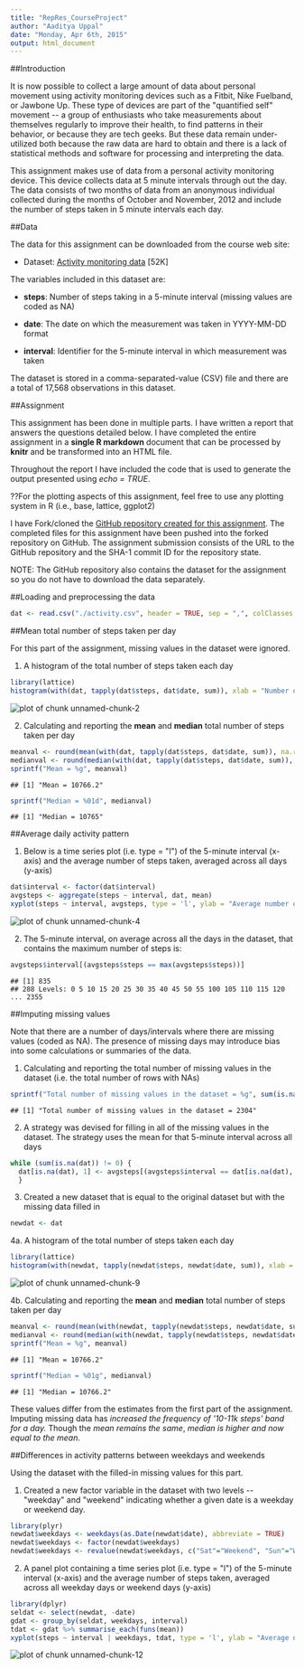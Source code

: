 ```yaml
---
title: "RepRes_CourseProject"
author: "Aaditya Uppal"
date: "Monday, Apr 6th, 2015"
output: html_document
---
```


##Introduction

It is now possible to collect a large amount of data about personal movement using activity monitoring devices such as a Fitbit, Nike Fuelband, or Jawbone Up. These type of devices are part of the "quantified self" movement -- a group of enthusiasts who take measurements about themselves regularly to improve their health, to find patterns in their behavior, or because they are tech geeks. But these data remain under-utilized both because the raw data are hard to obtain and there is a lack of statistical methods and software for processing and interpreting the data.

This assignment makes use of data from a personal activity monitoring device. This device collects data at 5 minute intervals through out the day. The data consists of two months of data from an anonymous individual collected during the months of October and November, 2012 and include the number of steps taken in 5 minute intervals each day.

##Data

The data for this assignment can be downloaded from the course web site:

- Dataset: [Activity monitoring data][1] [52K]

[1]: https://d396qusza40orc.cloudfront.net/repdata%2Fdata%2Factivity.zip "Activity monitoring data"
The variables included in this dataset are:

- **steps**: Number of steps taking in a 5-minute interval (missing values are coded as NA)

- **date**: The date on which the measurement was taken in YYYY-MM-DD format

- **interval**: Identifier for the 5-minute interval in which measurement was taken

The dataset is stored in a comma-separated-value (CSV) file and there are a total of 17,568 observations in this dataset.

##Assignment

This assignment has been done in multiple parts. I have written a report that answers the questions detailed below. I have completed the entire assignment in a **single R markdown** document that can be processed by **knitr** and be transformed into an HTML file.

Throughout the report I have included the code that is used to generate the output presented using *echo = TRUE*. 

??For the plotting aspects of this assignment, feel free to use any plotting system in R (i.e., base, lattice, ggplot2)

I have Fork/cloned the [GitHub repository created for this assignment][2]. The completed files for this assignment have been pushed into the forked repository on GitHub. The assignment submission consists of the URL to the GitHub repository and the SHA-1 commit ID for the repository state.

[2]: http://github.com/rdpeng/RepData_PeerAssessment1 "GitHub repository created for this assignment"

NOTE: The GitHub repository also contains the dataset for the assignment so you do not have to download the data separately.

##Loading and preprocessing the data



```r
dat <- read.csv("./activity.csv", header = TRUE, sep = ",", colClasses = c("numeric", "factor", "numeric"))
```


##Mean total number of steps taken per day

For this part of the assignment, missing values in the dataset were ignored.

1. A histogram of the total number of steps taken each day



```r
library(lattice)
histogram(with(dat, tapply(dat$steps, dat$date, sum)), xlab = "Number of steps taken per day", main = list(label = "Histogram: Total steps each day", cex=1.5), breaks = 20)
```

![plot of chunk unnamed-chunk-2](figure/unnamed-chunk-2-1.png) 


2. Calculating and reporting the **mean** and **median** total number of steps taken per day



```r
meanval <- round(mean(with(dat, tapply(dat$steps, dat$date, sum)), na.rm = TRUE), digits = 6)
medianval <- round(median(with(dat, tapply(dat$steps, dat$date, sum)), na.rm = TRUE), digits = 6)
sprintf("Mean = %g", meanval)
```

```
## [1] "Mean = 10766.2"
```

```r
sprintf("Median = %01d", medianval)
```

```
## [1] "Median = 10765"
```


##Average daily activity pattern

1. Below is a time series plot (i.e. type = "l") of the 5-minute interval (x-axis) and the average number of steps taken, averaged across all days (y-axis)



```r
dat$interval <- factor(dat$interval)
avgsteps <- aggregate(steps ~ interval, dat, mean)
xyplot(steps ~ interval, avgsteps, type = 'l', ylab = "Average number of steps", xlab = "Time stamp in a day", main = list(label = "Time series plot:Average daily activity", cex=1.5), scales = list(x = list(at = seq(10,250,40))))
```

![plot of chunk unnamed-chunk-4](figure/unnamed-chunk-4-1.png) 


2. The 5-minute interval, on average across all the days in the dataset, that contains the maximum number of steps is:



```r
avgsteps$interval[(avgsteps$steps == max(avgsteps$steps))]
```

```
## [1] 835
## 288 Levels: 0 5 10 15 20 25 30 35 40 45 50 55 100 105 110 115 120 ... 2355
```


##Imputing missing values

Note that there are a number of days/intervals where there are missing values (coded as NA). The presence of missing days may introduce bias into some calculations or summaries of the data.

1. Calculating and reporting the total number of missing values in the dataset (i.e. the total number of rows with NAs)



```r
sprintf("Total number of missing values in the dataset = %g", sum(is.na(dat)))
```

```
## [1] "Total number of missing values in the dataset = 2304"
```


2. A strategy was devised for filling in all of the missing values in the dataset. The strategy uses the mean for that 5-minute interval across all days



```r
while (sum(is.na(dat)) != 0) { 
  dat[is.na(dat), 1] <- avgsteps[(avgsteps$interval == dat[is.na(dat), 3]), 2] 
  }
```


3. Created a new dataset that is equal to the original dataset but with the missing data filled in



```r
newdat <- dat
```


4a. A histogram of the total number of steps taken each day 



```r
library(lattice)
histogram(with(newdat, tapply(newdat$steps, newdat$date, sum)), xlab = "Number of steps taken per day", main = list(label = "Histogram: Total steps each day", cex=1.5), breaks = 20)
```

![plot of chunk unnamed-chunk-9](figure/unnamed-chunk-9-1.png) 


4b. Calculating and reporting the **mean** and **median** total number of steps taken per day



```r
meanval <- round(mean(with(newdat, tapply(newdat$steps, newdat$date, sum)), na.rm = TRUE), digits = 6)
medianval <- round(median(with(newdat, tapply(newdat$steps, newdat$date, sum)), na.rm = TRUE), digits = 6)
sprintf("Mean = %g", meanval)
```

```
## [1] "Mean = 10766.2"
```

```r
sprintf("Median = %01g", medianval)
```

```
## [1] "Median = 10766.2"
```


These values differ from the estimates from the first part of the assignment. Imputing missing data has *increased the frequency of '10-11k steps' band for a day.* Though the *mean remains the same*, *median is higher and now equal to the mean*.

##Differences in activity patterns between weekdays and weekends

Using the dataset with the filled-in missing values for this part.

1. Created a new factor variable in the dataset with two levels -- "weekday" and "weekend" indicating whether a given date is a weekday or weekend day.



```r
library(plyr)
newdat$weekdays <- weekdays(as.Date(newdat$date), abbreviate = TRUE)
newdat$weekdays <- factor(newdat$weekdays)
newdat$weekdays <- revalue(newdat$weekdays, c("Sat"="Weekend", "Sun"="Weekend", "Mon"="Weekday", "Tue"="Weekday", "Wed"="Weekday", "Thu"="Weekday", "Fri"="Weekday"))
```


2. A panel plot containing a time series plot (i.e. type = "l") of the 5-minute interval (x-axis) and the average number of steps taken, averaged across all weekday days or weekend days (y-axis)



```r
library(dplyr)
seldat <- select(newdat, -date)
gdat <- group_by(seldat, weekdays, interval)
tdat <- gdat %>% summarise_each(funs(mean))
xyplot(steps ~ interval | weekdays, tdat, type = 'l', ylab = "Average number of steps", xlab = "Time stamp in a day", main = list(label = "Time series plot:Average daily activity", cex=1.5), scales = list(x = list(at = seq(10,250,40))), layout = c(1,2))
```

![plot of chunk unnamed-chunk-12](figure/unnamed-chunk-12-1.png) 
